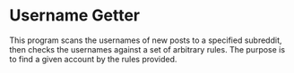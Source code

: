 Username Getter
===============

This program scans the usernames of new posts to a specified subreddit, then checks the usernames against a set of arbitrary rules. The purpose is to find a given account by the rules provided.

